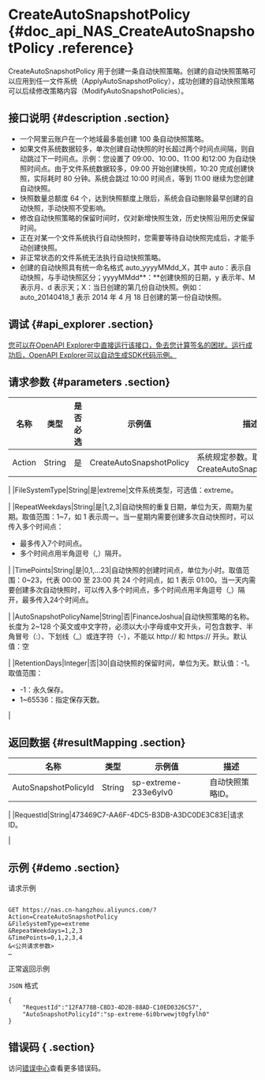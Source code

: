 # CreateAutoSnapshotPolicy {#doc_api_NAS_CreateAutoSnapshotPolicy .reference}

CreateAutoSnapshotPolicy 用于创建一条自动快照策略。创建的自动快照策略可以应用到任一文件系统（ApplyAutoSnapshotPolicy），成功创建的自动快照策略可以后续修改策略内容（ModifyAutoSnapshotPolicies）。

## 接口说明 {#description .section}

-   一个阿里云账户在一个地域最多能创建 100 条自动快照策略。
-   如果文件系统数据较多，单次创建自动快照的时长超过两个时间点间隔，则自动跳过下一时间点。示例：您设置了 09:00、10:00、11:00 和12:00 为自动快照时间点。由于文件系统数据较多，09:00 开始创建快照，10:20 完成创建快照，实际耗时 80 分钟。系统会跳过 10:00 时间点，等到 11:00 继续为您创建自动快照。
-   快照数量总额度 64 个，达到快照额度上限后，系统会自动删除最早创建的自动快照，手动快照不受影响。
-   修改自动快照策略的保留时间时，仅对新增快照生效，历史快照沿用历史保留时间。
-   正在对某一个文件系统执行自动快照时，您需要等待自动快照完成后，才能手动创建快照。
-   非正常状态的文件系统无法执行自动快照策略。
-   创建的自动快照具有统一命名格式 auto\_yyyyMMdd\_X，其中 auto：表示自动快照，与手动快照区分；yyyyMMdd**：**创建快照的日期，y 表示年、M 表示月、d 表示天；X：当日创建的第几份自动快照。例如：auto\_20140418\_1 表示 2014 年 4 月 18 日创建的第一份自动快照。

## 调试 {#api_explorer .section}

[您可以在OpenAPI Explorer中直接运行该接口，免去您计算签名的困扰。运行成功后，OpenAPI Explorer可以自动生成SDK代码示例。](https://api.aliyun.com/#product=NAS&api=CreateAutoSnapshotPolicy&type=RPC&version=2017-06-26)

## 请求参数 {#parameters .section}

|名称|类型|是否必选|示例值|描述|
|--|--|----|---|--|
|Action|String|是|CreateAutoSnapshotPolicy|系统规定参数。取值：CreateAutoSnapshotPolicy。

 |
|FileSystemType|String|是|extreme|文件系统类型，可选值：extreme。

 |
|RepeatWeekdays|String|是|1,2,3|自动快照的重复日期，单位为天，周期为星期。取值范围：1~7，如 1 表示周一。当一星期内需要创建多次自动快照时，可以传入多个时间点：

 -   最多传入7个时间点。
-   多个时间点用半角逗号（,）隔开。

 |
|TimePoints|String|是|0,1,…23|自动快照的创建时间点，单位为小时。取值范围：0~23，代表 00:00 至 23:00 共 24 个时间点，如 1 表示 01:00。当一天内需要创建多次自动快照时，可以传入多个时间点，多个时间点用半角逗号（,）隔开，最多传入24个时间点。

 |
|AutoSnapshotPolicyName|String|否|FinanceJoshua|自动快照策略的名称。长度为 2~128 个英文或中文字符，必须以大小字母或中文开头，可包含数字、半角冒号（:）、下划线（\_）或连字符（-），不能以 http:// 和 https:// 开头。默认值：空

 |
|RetentionDays|Integer|否|30|自动快照的保留时间，单位为天。默认值：-1。取值范围：

 -   -1：永久保存。
-   1~65536：指定保存天数。

 |

## 返回数据 {#resultMapping .section}

|名称|类型|示例值|描述|
|--|--|---|--|
|AutoSnapshotPolicyId|String|sp-extreme-233e6ylv0|自动快照策略ID。

 |
|RequestId|String|473469C7-AA6F-4DC5-B3DB-A3DC0DE3C83E|请求ID。

 |

## 示例 {#demo .section}

请求示例

``` {#request_demo}

GET https://nas.cn-hangzhou.aliyuncs.com/?Action=CreateAutoSnapshotPolicy
&FileSystemType=extreme
&RepeatWeekdays=1,2,3
&TimePoints=0,1,2,3,4
&<公共请求参数>
…

```

正常返回示例

`JSON` 格式

``` {#json_return_success_demo}
{
	"RequestId":"12FA778B-C8D3-4D2B-88AD-C10ED0326C57",
	"AutoSnapshotPolicyId":"sp-extreme-6i0brwewjt0gfylh0"
}
```

## 错误码 { .section}

访问[错误中心](https://error-center.alibabacloud.com/status/product/NAS)查看更多错误码。

